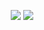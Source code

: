 <p align="center">
<img src="https://lanyard.cnrad.dev/api/966616087976378369?hideTimestamp=true&hideBadges=true"/>
<img src="https://metrics.lecoq.io/0xYazuko"/>
</p>
